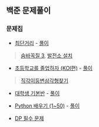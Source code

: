 ## 백준 문제풀이
### 문제집
* [최단거리](https://www.acmicpc.net/workbook/view/7273) - [풀이](https://github.com/joohyuk95/PS_from_BOJ/tree/main/shortest_distance)
> [숨바꼭질 3](https://www.acmicpc.net/problem/13549), [발전소 설치](https://www.acmicpc.net/problem/1277)

* [초등학교를 졸업하자 (KOI편)](https://www.acmicpc.net/workbook/view/140) - [풀이](https://github.com/joohyuk95/PS_from_BOJ/tree/main/elementary)
> [직각이등변삼각형찾기](https://www.acmicpc.net/problem/2658)

* [대학생 기본반](https://www.acmicpc.net/workbook/view/2047) - [풀이](https://github.com/joohyuk95/PS_from_BOJ/tree/main/college_basic)

* [Python 배우기 (1~50)](https://www.acmicpc.net/workbook/view/459) - [풀이](https://github.com/joohyuk95/PS_from_BOJ/tree/main/learning_python_1)
* [DP 필수 문제](https://www.acmicpc.net/workbook/view/1984)
